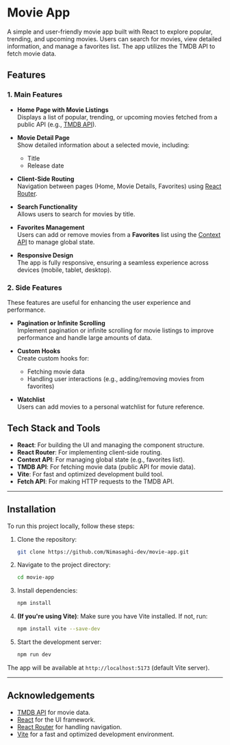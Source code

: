 
# Movie App

A simple and user-friendly movie app built with React to explore popular, trending, and upcoming movies. Users can search for movies, view detailed information, and manage a favorites list. The app utilizes the TMDB API to fetch movie data.

## Features

### 1. **Main Features**

- **Home Page with Movie Listings**  
  Displays a list of popular, trending, or upcoming movies fetched from a public API (e.g., [TMDB API](https://www.themoviedb.org/documentation/api)).
  
- **Movie Detail Page**  
  Show detailed information about a selected movie, including:
  - Title
  - Release date

- **Client-Side Routing**  
  Navigation between pages (Home, Movie Details, Favorites) using [React Router](https://reactrouter.com/).

- **Search Functionality**  
  Allows users to search for movies by title.

- **Favorites Management**  
  Users can add or remove movies from a **Favorites** list using the [Context API](https://reactjs.org/docs/context.html) to manage global state.

- **Responsive Design**  
  The app is fully responsive, ensuring a seamless experience across devices (mobile, tablet, desktop).

### 2. **Side Features**
These features are useful for enhancing the user experience and performance.

- **Pagination or Infinite Scrolling**  
  Implement pagination or infinite scrolling for movie listings to improve performance and handle large amounts of data.

- **Custom Hooks**  
  Create custom hooks for:
  - Fetching movie data
  - Handling user interactions (e.g., adding/removing movies from favorites)

- **Watchlist**  
  Users can add movies to a personal watchlist for future reference.


## Tech Stack and Tools

- **React**: For building the UI and managing the component structure.
- **React Router**: For implementing client-side routing.
- **Context API**: For managing global state (e.g., favorites list).
- **TMDB API**: For fetching movie data (public API for movie data).
- **Vite**: For fast and optimized development build tool.
- **Fetch API**: For making HTTP requests to the TMDB API.

---

## Installation

To run this project locally, follow these steps:

1. Clone the repository:
   ```bash
   git clone https://github.com/Nimasaghi-dev/movie-app.git
   ```

2. Navigate to the project directory:
   ```bash
   cd movie-app
   ```

3. Install dependencies:
   ```bash
   npm install
   ```

4. **(If you're using Vite)**: Make sure you have Vite installed. If not, run:
   ```bash
   npm install vite --save-dev
   ```

5. Start the development server:
   ```bash
   npm run dev
   ```

The app will be available at `http://localhost:5173` (default Vite server).

---

## Acknowledgements

- [TMDB API](https://www.themoviedb.org/documentation/api) for movie data.
- [React](https://reactjs.org/) for the UI framework.
- [React Router](https://reactrouter.com/) for handling navigation.
- [Vite](https://vitejs.dev/) for a fast and optimized development environment.
